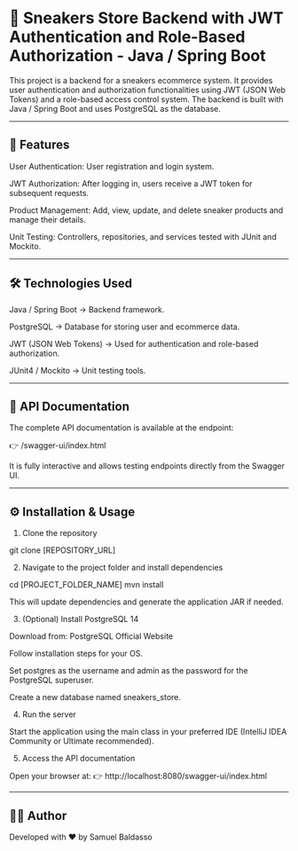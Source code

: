 # 👟 Sneakers Store Backend with JWT Authentication and Role-Based Authorization - Java / Spring Boot

This project is a backend for a sneakers ecommerce system.
It provides user authentication and authorization functionalities using JWT (JSON Web Tokens) and a role-based access control system.
The backend is built with Java / Spring Boot and uses PostgreSQL as the database.


---

## 📌 Features

User Authentication: User registration and login system.

JWT Authorization: After logging in, users receive a JWT token for subsequent requests.

Product Management: Add, view, update, and delete sneaker products and manage their details.

Unit Testing: Controllers, repositories, and services tested with JUnit and Mockito.



---

## 🛠️ Technologies Used

Java / Spring Boot → Backend framework.

PostgreSQL → Database for storing user and ecommerce data.

JWT (JSON Web Tokens) → Used for authentication and role-based authorization.

JUnit4 / Mockito → Unit testing tools.



---

## 📖 API Documentation

The complete API documentation is available at the endpoint:

👉 /swagger-ui/index.html

It is fully interactive and allows testing endpoints directly from the Swagger UI.


---

## ⚙️ Installation & Usage

1. Clone the repository

git clone [REPOSITORY_URL]


2. Navigate to the project folder and install dependencies

cd [PROJECT_FOLDER_NAME]
mvn install

This will update dependencies and generate the application JAR if needed.


3. (Optional) Install PostgreSQL 14

Download from: PostgreSQL Official Website

Follow installation steps for your OS.

Set postgres as the username and admin as the password for the PostgreSQL superuser.

Create a new database named sneakers_store.



4. Run the server

Start the application using the main class in your preferred IDE (IntelliJ IDEA Community or Ultimate recommended).



5. Access the API documentation

Open your browser at:
👉 http://localhost:8080/swagger-ui/index.html




---

## 👨‍💻 Author

Developed with ❤️ by Samuel Baldasso

